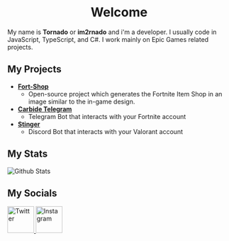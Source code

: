<div align="center">

# Welcome

</div>

My name is **Tornado** or **im2rnado** and i'm a developer. I usually code in JavaScript, TypeScript, and C#. I work mainly on Epic Games related projects.

## My Projects
* **[Fort-Shop](https://github.com/im2rnado/Fort-Shop)**
  * Open-source project which generates the Fortnite Item Shop in an image similar to the in-game design.
* **[Carbide Telegram](https://t.me/CarbideFNBot)**
  * Telegram Bot that interacts with your Fortnite account
* **[Stinger](https://github.com/im2rnado/Stinger-Help)**
  * Discord Bot that interacts with your Valorant account

## My Stats
<img src="https://github-readme-stats.vercel.app/api?username=im2rnado&show_icons=true&theme=dark&count_private=true" alt="Github Stats"/>

## My Socials
<a href="https://twitter.com/im2rnadoo">
        <img src="https://cdn2.iconfinder.com/data/icons/black-white-social-media/32/twitter_online_social_media-512.png" height="60px" draggable="false" alt="Twitter"/>
    </a>
    <a href="https://www.instagram.com/im2rnadoo">
        <img src="https://cdn2.iconfinder.com/data/icons/black-white-social-media/32/instagram_online_social_media_photo-512.png" height="60px" draggable="false" alt="Instagram"/>
    </a>
</br>
